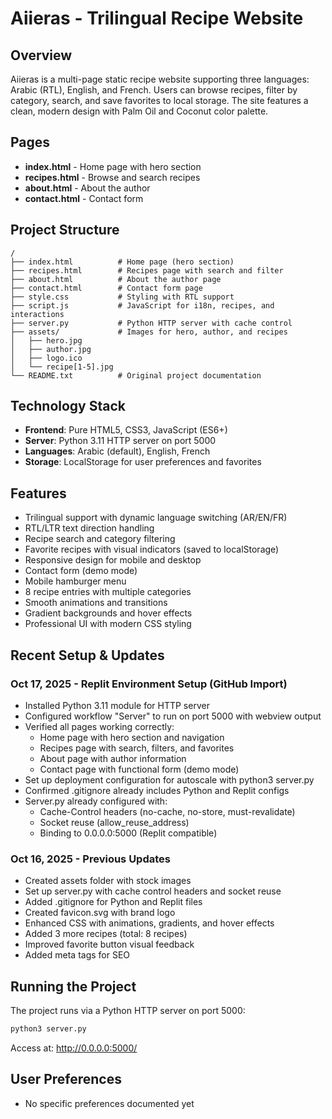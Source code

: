 # Aiieras - Trilingual Recipe Website

## Overview
Aiieras is a multi-page static recipe website supporting three languages: Arabic (RTL), English, and French. Users can browse recipes, filter by category, search, and save favorites to local storage. The site features a clean, modern design with Palm Oil and Coconut color palette.

## Pages
- **index.html** - Home page with hero section
- **recipes.html** - Browse and search recipes
- **about.html** - About the author
- **contact.html** - Contact form

## Project Structure
```
/
├── index.html          # Home page (hero section)
├── recipes.html        # Recipes page with search and filter
├── about.html          # About the author page
├── contact.html        # Contact form page
├── style.css           # Styling with RTL support
├── script.js           # JavaScript for i18n, recipes, and interactions
├── server.py           # Python HTTP server with cache control
├── assets/             # Images for hero, author, and recipes
│   ├── hero.jpg
│   ├── author.jpg
│   ├── logo.ico
│   └── recipe[1-5].jpg
└── README.txt          # Original project documentation
```

## Technology Stack
- **Frontend**: Pure HTML5, CSS3, JavaScript (ES6+)
- **Server**: Python 3.11 HTTP server on port 5000
- **Languages**: Arabic (default), English, French
- **Storage**: LocalStorage for user preferences and favorites

## Features
- Trilingual support with dynamic language switching (AR/EN/FR)
- RTL/LTR text direction handling
- Recipe search and category filtering
- Favorite recipes with visual indicators (saved to localStorage)
- Responsive design for mobile and desktop
- Contact form (demo mode)
- Mobile hamburger menu
- 8 recipe entries with multiple categories
- Smooth animations and transitions
- Gradient backgrounds and hover effects
- Professional UI with modern CSS styling

## Recent Setup & Updates

### Oct 17, 2025 - Replit Environment Setup (GitHub Import)
- Installed Python 3.11 module for HTTP server
- Configured workflow "Server" to run on port 5000 with webview output
- Verified all pages working correctly:
  * Home page with hero section and navigation
  * Recipes page with search, filters, and favorites
  * About page with author information
  * Contact page with functional form (demo mode)
- Set up deployment configuration for autoscale with python3 server.py
- Confirmed .gitignore already includes Python and Replit configs
- Server.py already configured with:
  * Cache-Control headers (no-cache, no-store, must-revalidate)
  * Socket reuse (allow_reuse_address)
  * Binding to 0.0.0.0:5000 (Replit compatible)

### Oct 16, 2025 - Previous Updates
- Created assets folder with stock images
- Set up server.py with cache control headers and socket reuse
- Added .gitignore for Python and Replit files
- Created favicon.svg with brand logo
- Enhanced CSS with animations, gradients, and hover effects
- Added 3 more recipes (total: 8 recipes)
- Improved favorite button visual feedback
- Added meta tags for SEO

## Running the Project
The project runs via a Python HTTP server on port 5000:
```bash
python3 server.py
```

Access at: http://0.0.0.0:5000/

## User Preferences
- No specific preferences documented yet
